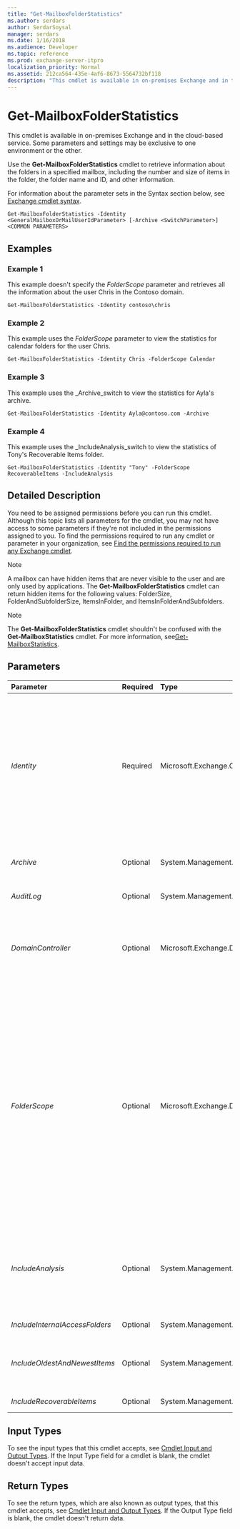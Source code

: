 ```yaml
---
title: "Get-MailboxFolderStatistics"
ms.author: serdars
author: SerdarSoysal
manager: serdars
ms.date: 1/16/2018
ms.audience: Developer
ms.topic: reference
ms.prod: exchange-server-itpro
localization_priority: Normal
ms.assetid: 212ca564-435e-4af6-8673-5564732bf118
description: "This cmdlet is available in on-premises Exchange and in the cloud-based service. Some parameters and settings may be exclusive to one environment or the other."
---
```


# Get-MailboxFolderStatistics

This cmdlet is available in on-premises Exchange and in the cloud-based service. Some parameters and settings may be exclusive to one environment or the other. 
  
Use the **Get-MailboxFolderStatistics** cmdlet to retrieve information about the folders in a specified mailbox, including the number and size of items in the folder, the folder name and ID, and other information.
  
For information about the parameter sets in the Syntax section below, see [Exchange cmdlet syntax](https://technet.microsoft.com/library/bb123552.aspx). 
  
```
Get-MailboxFolderStatistics -Identity <GeneralMailboxOrMailUserIdParameter> [-Archive <SwitchParameter>] <COMMON PARAMETERS>

```

## Examples
<a name="Examples"> </a>

### Example 1

This example doesn't specify the _FolderScope_ parameter and retrieves all the information about the user Chris in the Contoso domain.
  
```
Get-MailboxFolderStatistics -Identity contoso\chris
```

### Example 2

This example uses the _FolderScope_ parameter to view the statistics for calendar folders for the user Chris.
  
```
Get-MailboxFolderStatistics -Identity Chris -FolderScope Calendar
```

### Example 3

This example uses the _Archive_switch to view the statistics for Ayla's archive.
  
```
Get-MailboxFolderStatistics -Identity Ayla@contoso.com -Archive
```

### Example 4

This example uses the _IncludeAnalysis_switch to view the statistics of Tony's Recoverable Items folder.
  
```
Get-MailboxFolderStatistics -Identity "Tony" -FolderScope RecoverableItems -IncludeAnalysis
```

## Detailed Description
<a name="DetailedDescription"> </a>

You need to be assigned permissions before you can run this cmdlet. Although this topic lists all parameters for the cmdlet, you may not have access to some parameters if they're not included in the permissions assigned to you. To find the permissions required to run any cmdlet or parameter in your organization, see [Find the permissions required to run any Exchange cmdlet](https://technet.microsoft.com/library/mt432940.aspx).
  
> [!NOTE]
> A mailbox can have hidden items that are never visible to the user and are only used by applications. The **Get-MailboxFolderStatistics** cmdlet can return hidden items for the following values: FolderSize, FolderAndSubfolderSize, ItemsInFolder, and ItemsInFolderAndSubfolders.
  
> [!NOTE]
> The **Get-MailboxFolderStatistics** cmdlet shouldn't be confused with the **Get-MailboxStatistics** cmdlet. For more information, see[Get-MailboxStatistics](get-mailboxstatistics.md). 
  
## Parameters
<a name="DetailedDescription"> </a>

|**Parameter**|**Required**|**Type**|**Description**|
|:-----|:-----|:-----|:-----|
| _Identity_ <br/> |Required  <br/> |Microsoft.Exchange.Configuration.Tasks.GeneralMailboxOrMailUserIdParameter  <br/> | The _Identity_ parameter specifies the identity of the mailbox or mail user. You can use any value that uniquely identifies the mailbox or mail user. <br/>  For example: <br/>  Name <br/>  Display name <br/>  Alias <br/>  Distinguished name (DN) <br/>  Canonical DN <br/> _\<domain name\>_\ _\<account name\>_ <br/>  Email address <br/>  GUID <br/> **LegacyExchangeDN** <br/> **SamAccountName** <br/>  User ID or user principal name (UPN) <br/> |
| _Archive_ <br/> |Optional  <br/> |System.Management.Automation.SwitchParameter  <br/> |The _Archive_switch specifies whether to return the usage statistics of the archive associated with the mailbox or mail user. You don't need to specify a value with this switch.  <br/> |
| _AuditLog_ <br/> |Optional  <br/> |System.Management.Automation.SwitchParameter  <br/> |This parameter is reserved for internal Microsoft use.  <br/> |
| _DomainController_ <br/> |Optional  <br/> |Microsoft.Exchange.Data.Fqdn  <br/> |This parameter is available only in on-premises Exchange.  <br/> The _DomainController_ parameter specifies the domain controller that's used by this cmdlet to read data from or write data to Active Directory. You identify the domain controller by its fully qualified domain name (FQDN). For example, `dc01.contoso.com`.  <br/> |
| _FolderScope_ <br/> |Optional  <br/> |Microsoft.Exchange.Data.Directory.SystemConfiguration.ElcFolderType  <br/> | The _FolderScope_ parameter specifies the scope of the search by folder type. Valid parameter values include: <br/>  `All` <br/>  `Archive` <br/>  `Calendar` <br/>  `Contacts` <br/>  `ConversationHistory` <br/>  `DeletedItems` <br/>  `Drafts` <br/>  `Inbox` <br/>  `JunkEmail` <br/>  `Journal` <br/>  `LegacyArchiveJournals` <br/>  `ManagedCustomFolder` <br/>  `NonIpmRoot` <br/>  `Notes` <br/>  `Outbox` <br/>  `Personal` <br/>  `RecoverableItems` <br/>  `RssSubscriptions` <br/>  `SentItems` <br/>  `SyncIssues` <br/>  `Tasks` <br/>  The `ManagedCustomFolder` value returns output for all managed custom folders. The `RecoverableItems` value returns output for the Recoverable Items folder and the Deletions, DiscoveryHolds, Purges, and Versions subfolders. <br/> |
| _IncludeAnalysis_ <br/> |Optional  <br/> |System.Management.Automation.SwitchParameter  <br/> |The _IncludeAnalysis_switch specifies whether to scan all items within a folder and return statistics related to the folder and item size. You don't need to specify a value with this switch.  <br/> You should use this switch for troubleshooting purposes, because the command might take a long time to complete.  <br/> |
| _IncludeInternalAccessFolders_ <br/> |Optional  <br/> |System.Management.Automation.SwitchParameter  <br/> |This parameter is reserved for internal Microsoft use.  <br/> |
| _IncludeOldestAndNewestItems_ <br/> |Optional  <br/> |System.Management.Automation.SwitchParameter  <br/> |The _IncludeOldestAndNewestItems_switch specifies whether to return the dates of the oldest and newest items in each folder. You don't need to specify a value with this switch.  <br/> |
| _IncludeRecoverableItems_ <br/> |Optional  <br/> |System.Management.Automation.SwitchParameter  <br/> |This parameter is reserved for internal Microsoft use.  <br/> |
   
## Input Types
<a name="InputTypes"> </a>

To see the input types that this cmdlet accepts, see [Cmdlet Input and Output Types](http://go.microsoft.com/fwlink/p/?linkId=616387). If the Input Type field for a cmdlet is blank, the cmdlet doesn't accept input data. 
  
## Return Types
<a name="ReturnTypes"> </a>

To see the return types, which are also known as output types, that this cmdlet accepts, see [Cmdlet Input and Output Types](http://go.microsoft.com/fwlink/p/?linkId=616387). If the Output Type field is blank, the cmdlet doesn't return data. 
  

